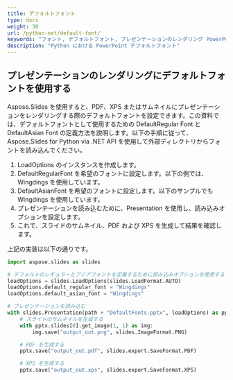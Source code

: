 ```yaml
---
title: デフォルトフォント
type: docs
weight: 30
url: /python-net/default-font/
keywords: "フォント, デフォルトフォント, プレゼンテーションのレンダリング PowerPoint プレゼンテーション Python, Aspose.Slides for Python via .NET"
description: "Python における PowerPoint デフォルトフォント"
---
```


## **プレゼンテーションのレンダリングにデフォルトフォントを使用する**
Aspose.Slides を使用すると、PDF、XPS またはサムネイルにプレゼンテーションをレンダリングする際のデフォルトフォントを設定できます。この資料では、デフォルトフォントとして使用するための DefaultRegular Font と DefaultAsian Font の定義方法を説明します。以下の手順に従って、Aspose.Slides for Python via .NET API を使用して外部ディレクトリからフォントを読み込んでください。

1. LoadOptions のインスタンスを作成します。
1. DefaultRegularFont を希望のフォントに設定します。以下の例では、Wingdings を使用しています。
1. DefaultAsianFont を希望のフォントに設定します。以下のサンプルでも Wingdings を使用しています。
1. プレゼンテーションを読み込むために、Presentation を使用し、読み込みオプションを設定します。
1. これで、スライドのサムネイル、PDF および XPS を生成して結果を確認します。

上記の実装は以下の通りです。

```py
import aspose.slides as slides

# デフォルトのレギュラーとアジアフォントを定義するために読み込みオプションを使用する
loadOptions = slides.LoadOptions(slides.LoadFormat.AUTO)
loadOptions.default_regular_font = "Wingdings"
loadOptions.default_asian_font = "Wingdings"

# プレゼンテーションを読み込む
with slides.Presentation(path + "DefaultFonts.pptx", loadOptions) as pptx:
    # スライドのサムネイルを生成する
    with pptx.slides[0].get_image(1, 1) as img:
        img.save("output_out.png", slides.ImageFormat.PNG)

    # PDF を生成する
    pptx.save("output_out.pdf", slides.export.SaveFormat.PDF)

    # XPS を生成する
    pptx.save("output_out.xps", slides.export.SaveFormat.XPS)
```